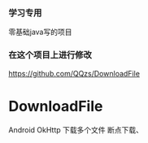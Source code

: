 ### 学习专用
零基础java写的项目
### 在这个项目上进行修改
https://github.com/QQzs/DownloadFile
# DownloadFile
Android  OkHttp 下载多个文件 断点下载、

